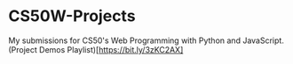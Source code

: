 # CS50W-Projects
My submissions for CS50's Web Programming with Python and JavaScript.
(Project Demos Playlist)[https://bit.ly/3zKC2AX]